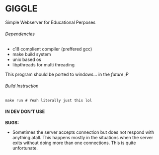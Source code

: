 # GIGGLE

Simple Webserver for Educational Perposes

###### Dependencies

* c18 complient compiler (preffered gcc)
* make build system
* unix based os
* libpthreads for multi threading

This program should be ported to windows... in the _future_ ;P

###### Build Instruction

```
make run # Yeah literally just this lol
```

#### IN DEV DON'T USE

**BUGS:**
* Sometimes the server accepts connection but does not respond with anything atall.
This happens mostly in the situations when the server exits without doing more than
one connections. This is quite unfortunate.
